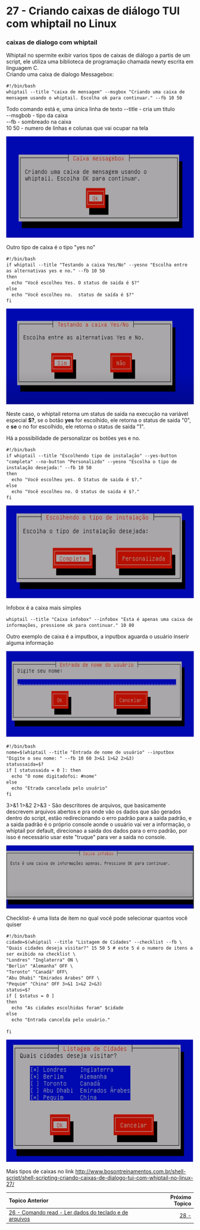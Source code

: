 # 27 - Criando caixas de diálogo TUI com whiptail no Linux

### caixas de dialogo com whiptail

Whiptail no spermite exibir varios tipos de caixas de diálogo a partis de um script, ele utiliza uma biblioteca de programação chamada newty escrita em linguagem C.   
Criando uma caixa de dialogo Messagebox:  
```
#!/bin/bash
whiptail --title "caixa de mensagem" --msgbox "Criando uma caixa de mensagem usando o whiptail. Escolha ok para continuar." --fb 10 50
```
Todo comando está e, uma única linha de texto
--title - cria um titulo  
--msgbob - tipo da caixa  
--fb - sombreado na caixa  
10 50 - numero de linhas e colunas que vai ocupar na tela  

![](Imagens/messagebox.png "caixa de mensagem")  

Outro tipo de caixa é o tipo "yes no"
```
#!/bin/bash
if whiptail --title "Testando a caixa Yes/No" --yesno "Escolha entre as alternativas yes e no." --fb 10 50
then
  echo "Você escolheu Yes. O status de saida é $?"
else
  echo "Você escolheu no.  status de saída é $?"
fi
```
![](Imagens/yesnobox.png "botão yes no")

Neste caso, o whiptail retorna um status de saida na execução na variável especial **$?**, se o botão **yes** for escolhido, ele retorna o status de saida "0", e **se** o no for escolhido, ele retorna o status de saida "1".  

Há a possibilidade de personalizar os botões yes e no.
```
#!/bin/bash
if whiptail --title "Escolhendo tipo de instalação" --yes-button "completa" --no-button "Personalizdo" --yesno "Escolha o tipo de instalação desejada:" --fb 10 50
then
  echo "Você escolheu yes. O Status de saida é $?."
else
  echo "Você escolheu no. O status de saida é $?."
fi 
```
![](Imagens/yesnobotaopersonalizado.png "yas no personalizado")

Infobox é a caixa mais simples
```
whiptail --title "Caixa infobox" --infobox "Esta é apenas uma caixa de informações, pressione ok para continuar." 10 80
```

Outro exemplo de caixa é a imputbox, a inputbox aguarda o usuário inserir alguma informação

![](Imagens/inputbox.png)

```
#!/bin/bash
nome=$(whiptail --title "Entrada de nome de usuário" --inputbox "Digite o seu nome: " --fb 10 60 3>&1 1>&2 2>&3)
statussaida=$?
if [ statussaida = 0 ]: then
  echo "O nome digitadofoi: #nome"
else
  echo "Etrada cancelada pelo usuário"
fi
```
3>&1 1>&2 2>&3 - São descritores de arquivos, que basicamente descrevem arquivos abertos e pra onde vão os dados que são gerados dentro do script, estão redirecionando o erro padrão para a saida padrão, e a saida padrão é o próprio console aonde o usuário vai ver a informação, o whiptail por default, direcionao a saida dos dados para o erro padrão, por isso é necessário usar este "truque" para ver a saida no console.  
 
![](imagens/messageboxsimples.png)

Checklist- é uma lista de item no qual você pode selecionar quantos você quiser

```
#!/bin/bash
cidade=$(whiptail --title "Listagem de Cidades" --checklist --fb \ 
"Quais cidades deseja visitar?" 15 50 5 # este 5 é o numero de itens a ser exibido na checklist \ 
"Londres" "Inglaterra" ON \
"Berlin" "Alemanha" OFF \
"Toronto" "Canadá" OFF\
"Abu Dhabi" "Emirados Arabes" OFF \
"Pequim" "China" OFF 3>&1 1>&2 2>&3)
status=$?
if [ $status = 0 ]
then
  echo "As cidades escolhidas foram" $cidade
else
  echo "Entrada cancelda pelo usuário."

fi
```
![](Imagens/checklist.png)

Mais tipos de caixas no link http://www.bosontreinamentos.com.br/shell-script/shell-scripting-criando-caixas-de-dialogo-tui-com-whiptail-no-linux-27/  
 



|Topico Anterior|Próximo Topico|
|:---|---:|
|[26 - Comando read - Ler dados do teclado e de arquivos](LerDadosComandoRead.md)|[28 - ]()|
